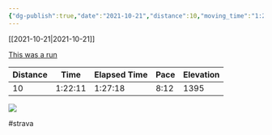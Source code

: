 ```yaml
---
{"dg-publish":true,"date":"2021-10-21","distance":10,"moving_time":"1:22:11","elapsed_time":"1:27:18","pace":"8:12","total_elevation_gain":1395,"url":"https://www.strava.com/activities/6147167626","permalink":"/01-personal/strava/2021-10-21-this-was-a-run/","dgPassFrontmatter":true}
---
```



[[2021-10-21\|2021-10-21]]

[This was a run](https://www.strava.com/activities/6147167626)

| Distance | Time    | Elapsed Time | Pace | Elevation |
| -------- | ------- | ------------ | ---- | --------- |
| 10       | 1:22:11 | 1:27:18      | 8:12 | 1395      |



    
![](https://dgtzuqphqg23d.cloudfront.net/KQRPGX7QvcKKZ5P-qz9m1io4T9RA_Igd2pBvdIqI8Bw-768x576.jpg)

    

#strava
